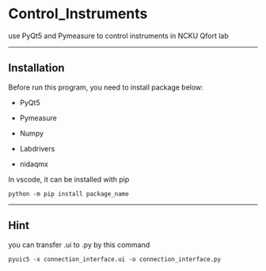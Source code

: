 # Control_Instruments
use PyQt5 and Pymeasure to control instruments in NCKU Qfort lab

***
## Installation
Before run this program, you need to install package below:

- PyQt5

- Pymeasure

- Numpy

- Labdrivers

- nidaqmx

In vscode, it can be installed with pip

    python -m pip install package_name

***
## Hint
you can transfer .ui to .py by this command

    pyuic5 -x connection_interface.ui -o connection_interface.py
